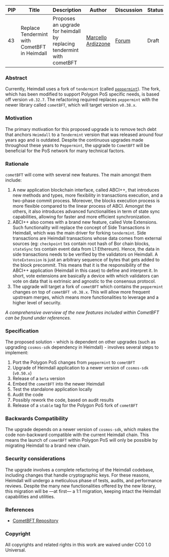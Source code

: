 | PIP | Title          | Description                | Author                        | Discussion                                                                                              | Status      | Type                                     | Date                  |
|-----|----------------|----------------------------|-------------------------------|---------------------------------------------------------------------------------------------------------|-------------|------------------------------------------|-----------------------|
| 43 |Replace Tendermint with CometBFT in Heimdall| Proposes an upgrade for heimdall by replacing tendermint with cometBFT | [Marcello Ardizzone](https://github.com/marcello33) | [Forum](https://forum.polygon.technology/t/pip-43-replace-tendermint-with-cometbft-in-heimdall/17731)   | Draft | Core | 2024-06-27

### Abstract

Currently, Heimdall uses a fork of `tendermint` (called [`peppermint`](https://github.com/maticnetwork/tendermint)). The fork, which has been modified to support Polygon PoS specific needs, is based off version `v0.32.7`.
The refactoring required replaces `peppermint` with the newer library called `cometBFT`, which will target version `v0.38.x`.

### Motivation

The primary motivation for this proposed upgrade is to remove tech debt that anchors `Heimdall` to a `Tendermint` version that was released around four years ago and is outdated. Despite the continuous upgrades made throughout these years to `Peppermint`, the upgrade to `CometBFT` will be beneficial for the PoS network for many technical factors.

### Rationale

`cometBFT` will come with several new features. The main amongst them include:
1. A new application blockchain interface, called ABCI++, that introduces new methods and types, more flexibility in transactions execution, and a two-phase commit process. Moreover, the blocks execution process is more flexible compared to the linear process of ABCI. Amongst the others, it also introduces advanced functionalities in term of state sync capabilities, allowing for faster and more efficient synchronization.
2. ABCI++ also comes with a brand new feature, called Vote Extensions. Such functionality will replace the concept of Side Transactions in Heimdall, which was the main driver for forking `tendermint`. Side transactions are Heimdall transactions whose data comes from external sources (eg: `checkpoint` txs contain root hash of Bor chain blocks, `stateSync` txs contain event data from L1 Ethereum). Hence, the data in side transactions needs to be verified by the validators on Heimdall. A `VoteExtension` is just an arbitrary sequence of bytes that gets added to the block precommit. This means that it is the responsibility of the ABCI++ application (Heimdall in this case) to define and interpret it. In short, vote extensions are basically a device with which validators can vote on data that is extrinsic and agnostic to the consensus protocol.
3. The upgrade will target a fork of `cometBFT` which contains the `peppermint` changes on top of `cometBFT v0.38.x`. This will allow more frequent upstream merges, which means more functionalities to leverage and a higher level of security.
   
*A comprehensive overview of the new features included within CometBFT can be found under references.*

### Specification

The proposed solution - which is dependent on other upgrades (such as upgrading `cosmos-sdk` dependency in Heimdall) - involves several steps to implement:
1. Port the Polygon PoS changes from `peppermint` to `cometBFT`
2. Upgrade of Heimdall application to a newer version of `cosmos-sdk` (`v0.50.x`)
3. Release of a `beta` version
4. Embed the `cometBFT` into the newer Heimdall
5. Test the standalone application locally
6. Audit the code
7. Possibly rework the code, based on audit results
8. Release of a `stable` tag for the Polygon PoS fork of `cometBFT`


### Backwards Compatibility

The upgrade depends on a newer version of `cosmos-sdk`, which makes the code non-backward compatible with the current Heimdall chain. This means the launch of `cometBFT` within Polygon PoS will only be possible by migrating Heimdall to a brand new chain.

### Security considerations

The upgrade involves a complete refactoring of the Heimdall codebase, including changes that handle cryptographic keys. For these reasons, Heimdall will undergo a meticulous phase of tests, audits, and performance reviews. Despite the many new functionalities offered by the new library, this migration will be —at first— a 1:1 migration, keeping intact the Heimdall capabilities and utilities.


### References

- [CometBFT Repository](https://github.com/cometbft/cometbft)

### Copyright

All copyrights and related rights in this work are waived under CC0 1.0 Universal.
